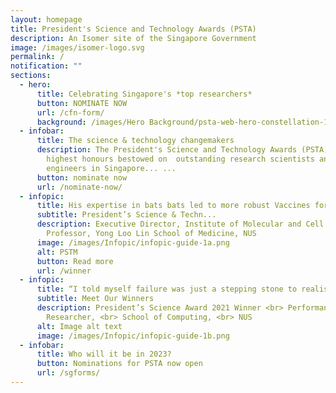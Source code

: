 ```yaml
---
layout: homepage
title: President's Science and Technology Awards (PSTA)
description: An Isomer site of the Singapore Government
image: /images/isomer-logo.svg
permalink: /
notification: ""
sections:
  - hero:
      title: Celebrating Singapore's *top researchers*
      button: NOMINATE NOW
      url: /cfn-form/
      background: /images/Hero Background/psta-web-hero-constellation-1920x1006px.jpg
  - infobar:
      title: The science & technology changemakers
      description: The President's Science and Technology Awards (PSTA) are the
        highest honours bestowed on  outstanding research scientists and
        engineers in Singapore... ...
      button: nominate now
      url: /nominate-now/
  - infopic:
      title: His expertise in bats bats led to more robust Vaccines for COVID-19
      subtitle: President’s Science & Techn...
      description: Executive Director, Institute of Molecular and Cell Biology, A*STAR
        Professor, Yong Loo Lin School of Medicine, NUS
      image: /images/Infopic/infopic-guide-1a.png
      alt: PSTM
      button: Read more
      url: /winner
  - infopic:
      title: “I told myself failure was just a stepping stone to realising my dream.”
      subtitle: Meet Our Winners
      description: President’s Science Award 2021 Winner <br> Performance Computing
        Researcher, <br> School of Computing, <br> NUS
      alt: Image alt text
      image: /images/Infopic/infopic-guide-1b.png
  - infobar:
      title: Who will it be in 2023?
      button: Nominations for PSTA now open
      url: /sgforms/
---
```

